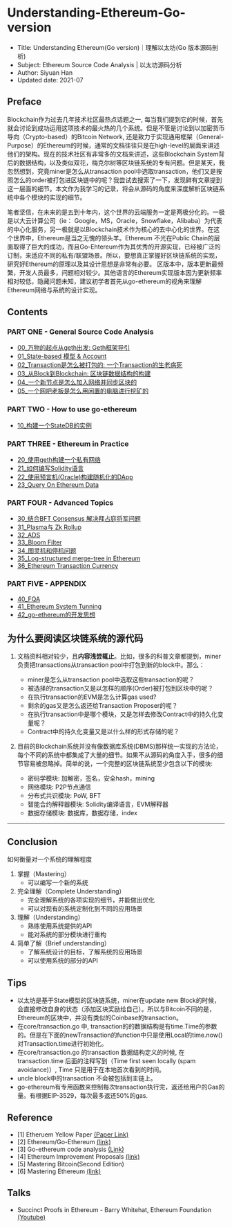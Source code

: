 # Understanding-Ethereum-Go-version

- Title: Understanding Ethereum(Go version)｜理解以太坊(Go 版本源码剖析)
- Subject: Ethereum Source Code Analysis | 以太坊源码分析
- Author: Siyuan Han
- Updated date: 2021-07

## Preface

Blockchain作为过去几年技术社区最热点话题之一, 每当我们提到它的时候，首先就会讨论到成功运用这项技术的最火热的几个系统。但是不管是讨论到以加密货币导向（Crypto-based）的Bitcoin Network, 还是致力于实现通用框架（General-Purpose）的Ethereum的时候，通常的文档往往只是在high-level的层面来讲述他们的架构。现在的技术社区有非常多的文档来讲述，这些Blockchain System背后的数据结构，以及类似双花，梅克尔树等区块链系统的专有问题。但是某天，我忽然想到，究竟miner是怎么从transaction pool中选取transaction，他们又是按照怎么的order被打包进区块链中的呢？我尝试去搜索了一下，发现鲜有文章提到这一层面的细节。本文作为我学习的记录，将会从源码的角度来深度解析区块链系统中各个模块的实现的细节。

笔者坚信，在未来的是五到十年内，这个世界的云端服务一定是两极分化的。一极是以大云计算公司（ie： Google，MS，Oracle，Snowflake，Alibaba）为代表的中心化服务，另一极就是以Blockchain技术作为核心的去中心化的世界。在这个世界中，Ethereum是当之无愧的领头羊。Ethereum 不光在Public Chain的层面取得了巨大的成功，而且Go-Ehtereum作为其优秀的开源实现，已经被广泛的订制，来适应不同的私有/联盟场景。所以，要想真正掌握好区块链系统的实现，研究好Ethereum的原理以及其设计思想是非常有必要。
 区版本中，版本更新最频繁，开发人员最多，问题相对较少。其他语言的Ethereum实现版本因为更新频率相对较低，隐藏问题未知，建议初学者首先从go-ethereum的视角来理解Ethereum网络与系统的设计实现。

## Contents

### PART ONE - General Source Code Analysis

- [00_万物的起点从geth出发: Geth框架导引](00_geth.md) 
- [01_State-based 模型 & Account](01_account.md) 
- [02_Transaction是怎么被打包的: 一个Transaction的生老病死](02_transaction.md)
- [03_从Block到Blockchain: 区块链数据结构的构建]() 
- [04_一个新节点是怎么加入网络并同步区块的]() 
- [05_一个网吧老板是怎么用闲置的电脑进行挖矿的]() 

### PART TWO - How to use go-ethereum

- [10_构建一个StateDB的实例]()

### PART THREE - Ethereum in Practice

- [20_使用geth构建一个私有网络]()
- [21_如何编写Solidity语言]()
- [22_使用预言机(Oracle)构建随机化的DApp]()
- [23_Query On Ethereum Data]()


### PART FOUR - Advanced Topics

- [30_结合BFT Consensus 解决拜占庭将军问题]()
- [31_Plasma与 Zk Rollup]()
- [32_ADS]()
- [33_Bloom Filter]()
- [34_图灵机和停机问题]()
- [35_Log-structured merge-tree in Ethereum]()
- [36_Ethereum Transaction Currency]()

### PART FIVE - APPENDIX

- [40_FQA](#tips)
- [41_Ethereum System Tunning]()
- [42_go-ethereum的开发思想](42_developer_view.md)

## 为什么要阅读区块链系统的源代码

1. 文档资料相对较少，且**内容浅尝辄止**。比如，很多的科普文章都提到，miner负责把transactions从transaction pool中打包到新的block中。那么：
    - miner是怎么从transaction pool中选取这些transaction的呢？
    - 被选择的transaction又是以怎样的顺序(Order)被打包到区块中的呢？
    - 在执行transaction的EVM是怎么计算gas used?
    - 剩余的gas又是怎么返还给Transaction Proposer的呢？
    - 在执行transaction中是哪个模块，又是怎样去修改Contract中的持久化变量呢？
    - Contract中的持久化变量又是以什么样的形式存储的呢？

2. 目前的Blockchain系统并没有像数据库系统(DBMS)那样统一实现的方法论，每个不同的系统中都集成了大量的细节。如果不从源码的角度入手，很多的细节容易被忽略掉。简单的说，一个完整的区块链系统至少包含以下的模块: 
    - 密码学模块: 加解密，签名，安全hash，mining
    - 网络模块: P2P节点通信
    - 分布式共识模块: PoW, BFT
    - 智能合约解释器模块: Solidity编译语言，EVM解释器
    - 数据存储模块: 数据库，数据存储，index

-----------------------------------------------------------

## Conclusion

如何衡量对一个系统的理解程度

1. 掌握（Mastering）
    - 可以编写一个新的系统
2. 完全理解（Complete Understanding）
    - 完全理解系统的各项实现的细节，并能做出优化
    - 可以对现有的系统定制化到不同的应用场景
3. 理解（Understanding）
    - 熟练使用系统提供的API
    - 能对系统的部分模块进行重构
4. 简单了解（Brief understanding）
    - 了解系统设计的目标，了解系统的应用场景
    - 可以使用系统的部分的API

## Tips
<a name="tips"></a>

- 以太坊是基于State模型的区块链系统，miner在update new Block的时候，会直接修改自身的状态（添加区块奖励给自己）。所以与Bitcoin不同的是，Ethereum的区块中，并没有类似的Coinbase的transaction。
- 在core/transaction.go 中, transaction的的数据结构是有time.Time的参数的。但是在下面的newTransaction的function中只是使用Local的time.now()对Transaction.time进行初始化。
- 在core/transaction.go 的transaction 数据结构定义的时候, 在transaction.time 后面的注释写到（Time first seen locally (spam avoidance)）, Time 只是用于在本地首次看到的时间。
- uncle block中的transaction 不会被包括到主链上。
- go-ethereum有专用函数来控制每次transaction执行完，返还给用户的Gas的量。有根据EIP-3529，每次最多返还50%的gas.

## Reference

- [1] Etheruem Yellow Paper [(Paper Link)](https://ethereum.github.io/yellowpaper/paper.pdf)
- [2] Ethereum/Go-Ethereum [(link)](https://github.com/ethereum/go-ethereum)
- [3] Go-ethereum code analysis [(Link)](https://github.com/ZtesoftCS/go-ethereum-code-analysis) 
- [4] Ethereum Improvement Proposals [(link)](https://github.com/ethereum/EIPs)
- [5] Mastering Bitcoin(Second Edition)
- [6] Mastering Ethereum [(link)](https://github.com/ethereumbook/ethereumbook)

## Talks

- Succinct Proofs in Ethereum - Barry Whitehat, Ethereum Foundation [(Youtube)](https://www.youtube.com/watch?v=TtsDNneTDDY)
